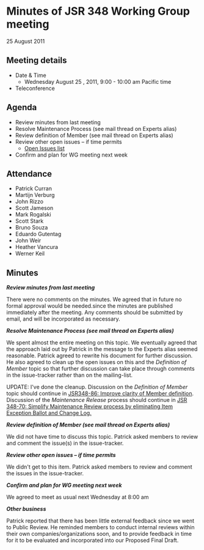 # Minutes of JSR 348 Working Group meeting  
25 August 2011

## Meeting details

*   Date & Time
    *   Wednesday August 25 , 2011, 9:00 - 10:00 am Pacific time
*   Teleconference

## **Agenda**

*   Review minutes from last meeting
*   Resolve Maintenance Process (see mail thread on Experts alias)
*   Review definition of Member (see mail thread on Experts alias)
*   Review other open issues – if time permits
    *   [Open Issues list](http://java.net/projects/jsr348/downloads/download/Meeting%20Materials/OpenIssues-2011-08-24.md)
*   Confirm and plan for WG meeting next week

## Attendance

*   Patrick Curran
*   Martijn Verburg
*   John Rizzo
*   Scott Jameson
*   Mark Rogalski
*   Scott Stark
*   Bruno Souza
*   Eduardo Gutentag
*   John Weir
*   Heather Vancura
*   Werner Keil

## Minutes

_**Review minutes from last meeting**_

There were no comments on the minutes. We agreed that in future no formal approval would be needed.since the minutes are published immediately after the meeting. Any comments should be submitted by email, and will be incorporated as necessary.

_**Resolve Maintenance Process (see mail thread on Experts alias)**_

We spent almost the entire meeting on this topic. We eventually agreed that the approach laid out by Patrick in the message to the Experts alias seemed reasonable. Patrick agreed to rewrite his document for further discussion. He also agreed to clean up the open issues on this and the _Definition of Member_ topic so that further discussion can take place through comments in the issue-tracker rather than on the mailing-list.

UPDATE: I've done the cleanup. Discussion on the _Definition of Member_ topic should continue in [JSR348-86: Improve clarity of Member definition](http://java.net/jira/browse/JSR348-86). Discussion of the _Maintenance Release_ process should continue in [JSR 348-70: Simplify Maintenance Review process by eliminating Item Exception Ballot and Change Log.](http://java.net/jira/browse/JSR348-70)

_**Review definition of Member (see mail thread on Experts alias)**_

We did not have time to discuss this topic. Patrick asked members to review and comment the issue(s) in the issue-tracker.

_**Review other open issues – if time permits**_

We didn't get to this item. Patrick asked members to review and comment the issues in the issue-tracker.

_**Confirm and plan for WG meeting next week**_

We agreed to meet as usual next Wednesday at 8:00 am

**_Other business_**

Patrick reported that there has been little external feedback since we went to Public Review. He reminded members to conduct internal reviews within their own companies/organizations soon, and to provide feedback in time for it to be evaluated and incorporated into our Proposed Final Draft.